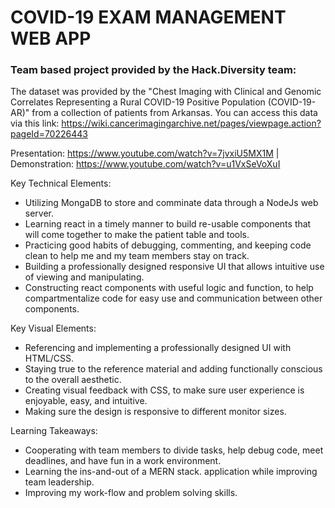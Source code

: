 # COVID-19 EXAM MANAGEMENT WEB APP
### Team based project provided by the Hack.Diversity team:
The dataset was provided by the "Chest Imaging with Clinical and Genomic Correlates Representing a Rural COVID-19 Positive Population (COVID-19-AR)" from a collection of patients from Arkansas. You can access this data via this link: https://wiki.cancerimagingarchive.net/pages/viewpage.action?pageId=70226443

Presentation: https://www.youtube.com/watch?v=7jvxiU5MX1M | Demonstration: https://www.youtube.com/watch?v=u1VxSeVoXuI

Key Technical Elements:
- Utilizing MongaDB to store and comminate data through a NodeJs web server.
- Learning react in a timely manner to build re-usable components that will come together to make the patient table and tools. 
- Practicing good habits of debugging, commenting, and keeping code clean to help me and my team members stay on track.
- Building a professionally designed responsive UI that allows intuitive use of viewing and manipulating.
- Constructing react components with useful logic and function, to help compartmentalize code for easy use and communication between other components.

Key Visual Elements:
- Referencing and implementing a professionally designed UI with HTML/CSS.
- Staying true to the reference material and adding functionally conscious to the overall aesthetic.
- Creating visual feedback with CSS, to make sure user experience is enjoyable, easy, and intuitive. 
- Making sure the design is responsive to different monitor sizes.

Learning Takeaways:
- Cooperating with team members to divide tasks, help debug code, meet deadlines, and have fun in a work environment.
- Learning the ins-and-out of a MERN stack. application while improving team leadership.
- Improving my work-flow and problem solving skills.

